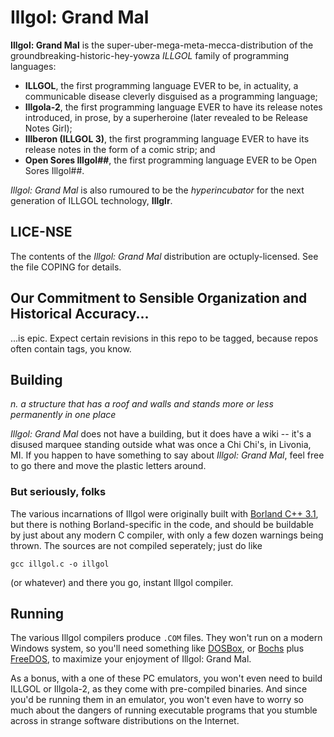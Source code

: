 Illgol: Grand Mal
=================

**Illgol: Grand Mal** is the super-uber-mega-meta-mecca-distribution of the
groundbreaking-historic-hey-yowza *ILLGOL* family of programming
languages:

* **ILLGOL**, the first programming language EVER to be, in actuality, a
  communicable disease cleverly disguised as a programming language;
* **Illgola-2**, the first programming language EVER to have its release
  notes introduced, in prose, by a superheroine (later revealed to be
  Release Notes Girl);
* **Illberon (ILLGOL 3)**, the first programming language EVER to have
  its release notes in the form of a comic strip; and
* **Open Sores Illgol##**, the first programming language EVER to be
  Open Sores Illgol##.

*Illgol: Grand Mal* is also rumoured to be the *hyperincubator* for the next
generation of ILLGOL technology, **Illglr**.

LICE-NSE
--------

The contents of the *Illgol: Grand Mal* distribution are octuply-licensed.
See the file COPING for details.

Our Commitment to Sensible Organization and Historical Accuracy...
------------------------------------------------------------------

...is epic.  Expect certain revisions in this repo to be tagged, because
repos often contain tags, you know.

Building
--------

*n. a structure that has a roof and walls and stands more or less permanently
in one place*

*Illgol: Grand Mal* does not have a building, but it does have a wiki -- it's
a disused marquee standing outside what was once a Chi Chi's, in Livonia, MI.
If you happen to have something to say about *Illgol: Grand Mal*, feel free
to go there and move the plastic letters around.

### But seriously, folks ###

The various incarnations of Illgol were originally built with [Borland C++
3.1][], but there is nothing Borland-specific in the code, and should be
buildable by just about any modern C compiler, with only a few dozen warnings
being thrown.  The sources are not compiled seperately; just do like

    gcc illgol.c -o illgol

(or whatever) and there you go, instant Illgol compiler.

Running
-------

The various Illgol compilers produce `.COM` files.  They won't run on a
modern Windows system, so you'll need something like [DOSBox][], or
[Bochs][] plus [FreeDOS][], to maximize your enjoyment of Illgol: Grand Mal.

As a bonus, with a one of these PC emulators, you won't even need to build
ILLGOL or Illgola-2, as they come with pre-compiled binaries.  And since
you'd be running them in an emulator, you won't even have to worry so much
about the dangers of running executable programs that you stumble across in
strange software distributions on the Internet.

[Borland C++ 3.1]: http://www.itbusiness.ca/it/client/en/Home/News.asp?id=3878
[DOSBox]:          http://www.dosbox.com/
[Bochs]:           http://bochs.sourceforge.net/
[FreeDOS]:         http://www.freedos.org/
